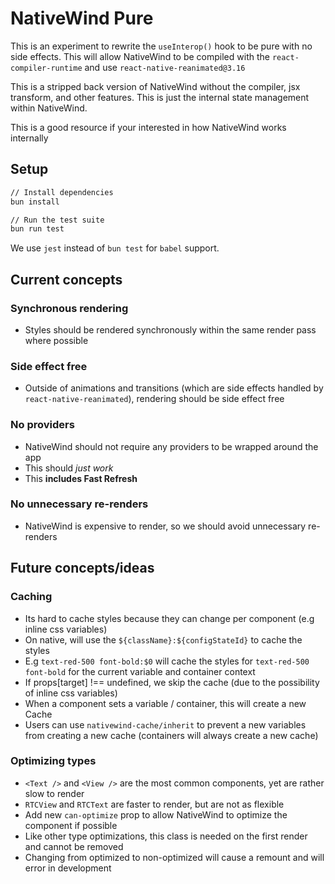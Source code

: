 # NativeWind Pure

This is an experiment to rewrite the `useInterop()` hook to be pure with no side effects. This will allow NativeWind to be compiled with the `react-compiler-runtime` and use `react-native-reanimated@3.16`

This is a stripped back version of NativeWind without the compiler, jsx transform, and other features. This is just the internal state management within NativeWind.

This is a good resource if your interested in how NativeWind works internally

## Setup

```bash
// Install dependencies
bun install

// Run the test suite
bun run test
```

We use `jest` instead of `bun test` for `babel` support.

## Current concepts

### Synchronous rendering

- Styles should be rendered synchronously within the same render pass where possible

### Side effect free

- Outside of animations and transitions (which are side effects handled by `react-native-reanimated`), rendering should be side effect free

### No providers

- NativeWind should not require any providers to be wrapped around the app
- This should _just work_
- This **includes Fast Refresh**

### No unnecessary re-renders

- NativeWind is expensive to render, so we should avoid unnecessary re-renders

## Future concepts/ideas

### Caching

- Its hard to cache styles because they can change per component (e.g inline css variables)
- On native, will use the `${className}:${configStateId}` to cache the styles
- E.g `text-red-500 font-bold:$0` will cache the styles for `text-red-500 font-bold` for the current variable and container context
- If props[target] !== undefined, we skip the cache (due to the possibility of inline css variables)
- When a component sets a variable / container, this will create a new Cache
- Users can use `nativewind-cache/inherit` to prevent a new variables from creating a new cache (containers will always create a new cache)

### Optimizing types

- `<Text />` and `<View />` are the most common components, yet are rather slow to render
- `RTCView` and `RTCText` are faster to render, but are not as flexible
- Add new `can-optimize` prop to allow NativeWind to optimize the component if possible
- Like other type optimizations, this class is needed on the first render and cannot be removed
- Changing from optimized to non-optimized will cause a remount and will error in development
